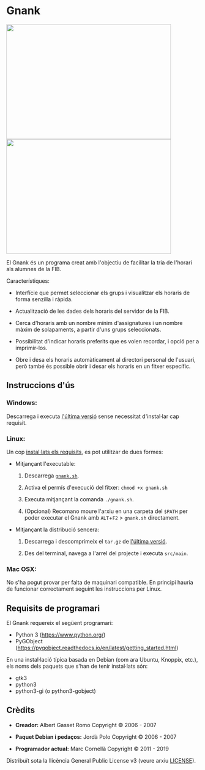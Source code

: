 Gnank
=====

<a href="https://cloud.githubusercontent.com/assets/1441704/8757859/5c21fc16-2cde-11e5-8718-d0b9daaeecce.png"><img src="https://cloud.githubusercontent.com/assets/1441704/8757859/5c21fc16-2cde-11e5-8718-d0b9daaeecce.png" width="430" height="300"></a>
<a href="https://cloud.githubusercontent.com/assets/1441704/8761748/afa1389c-2d61-11e5-9f73-ad480367c77b.png"><img src="https://cloud.githubusercontent.com/assets/1441704/8761748/afa1389c-2d61-11e5-9f73-ad480367c77b.png" width="430" height="300"></a>

El Gnank és un programa creat amb l'objectiu de facilitar la tria de l'horari
als alumnes de la FIB.

Característiques:

 * Interfície que permet seleccionar els grups i visualitzar els horaris de
   forma senzilla i ràpida.

 * Actualització de les dades dels horaris del servidor de la FIB.

 * Cerca d'horaris amb un nombre mínim d'assignatures i un nombre màxim de
   solapaments, a partir d'uns grups seleccionats.

 * Possibilitat d'indicar horaris preferits que es volen recordar, i opció
   per a imprimir-los.

 * Obre i desa els horaris automàticament al directori personal de l'usuari,
   però també és possible obrir i desar els horaris en un fitxer específic.


Instruccions d'ús
-----------------

### Windows:

Descarrega i executa [l'última versió](https://github.com/mcornella/gnank/releases/latest)
sense necessitat d'instal·lar cap requisit.

### Linux:

Un cop [instal·lats els requisits](#requisits-de-programari), es pot utilitzar de dues formes:

- Mitjançant l'executable:

  1. Descarrega [`gnank.sh`](https://github.com/mcornella/gnank/releases/latest).

  2. Activa el permís d'execució del fitxer: `chmod +x gnank.sh`

  3. Executa mitjançant la comanda `./gnank.sh`.

  4. (Opcional) Recomano moure l'arxiu en una carpeta del `$PATH` per poder executar
     el Gnank amb `ALT`+`F2` > `gnank.sh` directament.

- Mitjançant la distribució sencera:

  1. Descarrega i descomprimeix el `tar.gz` de [l'última versió](https://github.com/mcornella/gnank/releases/latest).

  2. Des del terminal, navega a l'arrel del projecte i executa `src/main`.

### Mac OSX:

No s'ha pogut provar per falta de maquinari compatible. En principi hauria de
funcionar correctament seguint les instruccions per Linux.


Requisits de programari
-----------------------

El Gnank requereix el següent programari:

 * Python 3 (https://www.python.org/)
 * PyGObject (https://pygobject.readthedocs.io/en/latest/getting_started.html)

En una instal·lació típica basada en Debian (com ara Ubuntu, Knoppix, etc.),
els noms dels paquets que s'han de tenir instal·lats són:

 * gtk3
 * python3
 * python3-gi (o python3-gobject)


Crèdits
-------

- **Creador:** Albert Gasset Romo
  Copyright © 2006 - 2007

- **Paquet Debian i pedaços:** Jordà Polo
  Copyright © 2006 - 2007

- **Programador actual:** Marc Cornellà
  Copyright © 2011 - 2019

Distribuït sota la llicència General Public License v3 (veure arxiu [LICENSE](LICENSE.txt)).
